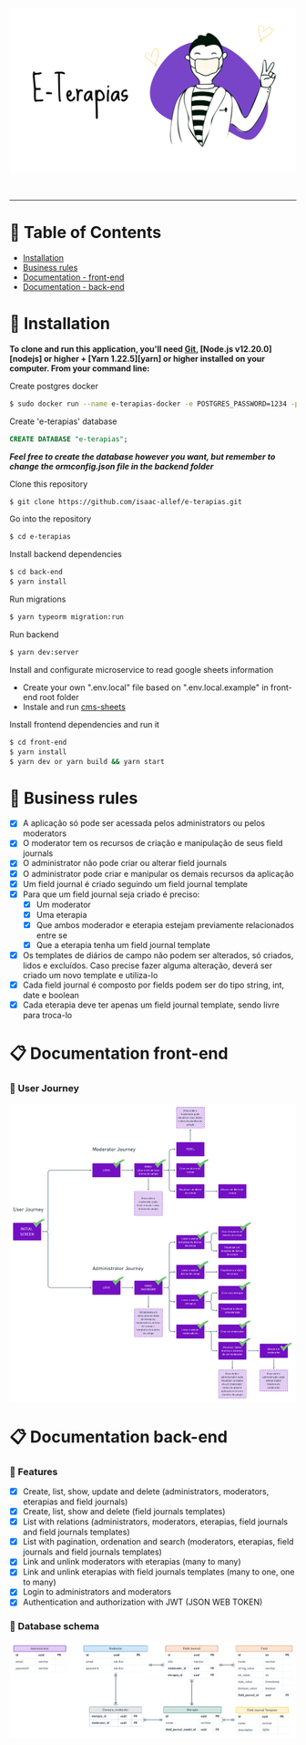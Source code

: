 <p align="center">
   <img src="/public/banner.png"/>
</p>

<br />

---

# :pushpin: Table of Contents

* [Installation](#construction_worker-installation)
* [Business rules](#briefcase-business-rules)
* [Documentation - front-end](#clipboard-documentation-front-end)
* [Documentation - back-end](#clipboard-documentation-back-end)


# :construction_worker: Installation

**To clone and run this application, you'll need [Git](https://git-scm.com), [Node.js v12.20.0][nodejs] or higher + [Yarn 1.22.5][yarn] or higher installed on your computer. From your command line:**

Create postgres docker
```bash
$ sudo docker run --name e-terapias-docker -e POSTGRES_PASSWORD=1234 -p 5433:5432 -d postgres
```

Create 'e-terapias' database
```sql
CREATE DATABASE "e-terapias";
```
***Feel free to create the database however you want, but remember to change the ormconfig.json file in the backend folder***

Clone this repository
```bash
$ git clone https://github.com/isaac-allef/e-terapias.git
```
Go into the repository
```bash
$ cd e-terapias
```

Install backend dependencies
```bash
$ cd back-end
$ yarn install
```

Run migrations
```bash
$ yarn typeorm migration:run
```

Run backend
```bash
$ yarn dev:server
```

Install and configurate microservice to read google sheets information
- Create your own ".env.local" file based on ".env.local.example" in front-end root folder
- Instale and run [cms-sheets](https://github.com/isaac-allef/cms-sheets)

Install frontend dependencies and run it
```bash
$ cd front-end
$ yarn install
$ yarn dev or yarn build && yarn start
```

# :briefcase: Business rules
- [x] A aplicação só pode ser acessada pelos administrators ou pelos moderators
- [X] O moderator tem os recursos de criação e manipulação de seus field journals
- [X] O administrator não pode criar ou alterar field journals
- [X] O administrator pode criar e manipular os demais recursos da aplicação
- [X] Um field journal é criado seguindo um field journal template
- [x] Para que um field journal seja criado é preciso:
    - [x] Um moderator
    - [x] Uma eterapia
    - [x] Que ambos moderador e eterapia estejam previamente relacionados entre se
    - [x] Que a eterapia tenha um field journal template
- [x] Os templates de diários de campo não podem ser alterados, só criados, lidos e excluídos. Caso precise fazer alguma alteração, deverá ser criado um novo template e utiliza-lo
- [X] Cada field journal é composto por fields podem ser do tipo string, int, date e boolean
- [X] Cada eterapia deve ter apenas um field journal template, sendo livre para troca-lo

# :clipboard: Documentation front-end

### :rocket: User Journey
<img src="/public/user-journey.png"/>


# :clipboard: Documentation back-end

### :rocket: Features
- [x] Create, list, show, update and delete (administrators, moderators, eterapias and field journals)
- [x] Create, list, show and delete (field journals templates)
- [X] List with relations (administrators, moderators, eterapias, field journals and field journals templates)
- [x] List with pagination, ordenation and search (moderators, eterapias, field journals and field journals templates)
- [x] Link and unlink moderators with eterapias (many to many)
- [X] Link and unlink eterapias with field journals templates (many to one, one to many)
- [X] Login to administrators and moderators
- [X] Authentication and authorization with JWT (JSON WEB TOKEN)

### :floppy_disk: Database schema
<img src="/public/database-schema.png"/>

